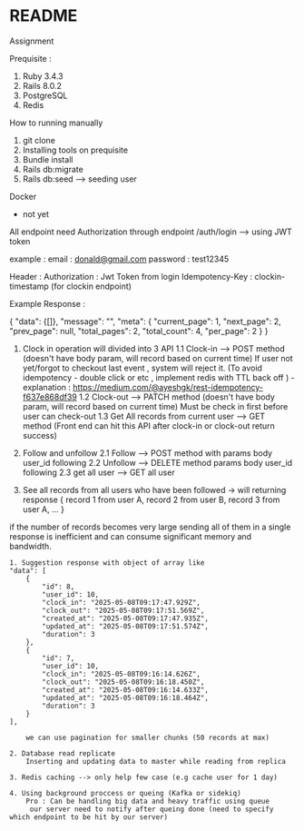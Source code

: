 # README

Assignment 

Prequisite : 

1. Ruby 3.4.3
2. Rails 8.0.2
3. PostgreSQL 
4. Redis 



How to running manually

1. git clone 
2. Installing tools on prequisite
3. Bundle install 
4. Rails db:migrate
5. Rails db:seed --> seeding user 


Docker 

- not yet



All endpoint need Authorization through endpoint /auth/login --> using JWT token 

example : 
    email : donald@gmail.com 
    password : test12345


Header : 
    Authorization : Jwt Token from login 
    Idempotency-Key : clockin-timestamp (for clockin endpoint)


Example Response : 

{
    "data": {[]},
    "message": "",
    "meta": {
        "current_page": 1,
        "next_page": 2,
        "prev_page": null,
        "total_pages": 2,
        "total_count": 4,
        "per_page": 2
    }
}




1. Clock in operation will divided into 3 API 
    1.1 Clock-in --> POST method (doesn't have body param, will record based on current time)
        If user not yet/forgot to checkout last event , system will reject it.
        (To avoid idempotency - double click or etc , implement redis with TTL back off  ) - explanation :  https://medium.com/@ayeshgk/rest-idempotency-f637e868df39
    1.2 Clock-out --> PATCH method (doesn't have body param, will record based on current time)
        Must be check in first before user can check-out 
    1.3 Get All records from current user --> GET method (Front end can hit this API after clock-in or clock-out return success)


2. Follow and unfollow 
    2.1 Follow --> POST method with params body user_id following 
    2.2 Unfollow --> DELETE method params body user_id following 
    2.3 get all user --> GET all user 



3. See all records from all users who have been followed 
-> will  returning response 
{
record 1 from user A,
record 2 from user B,
record 3 from user A,
...
}

if the number of records becomes very large sending all of them in a single response is inefficient and can consume significant memory and bandwidth. 

    1. Suggestion response with object of array like 
    "data": [
        {
            "id": 8,
            "user_id": 10,
            "clock_in": "2025-05-08T09:17:47.929Z",
            "clock_out": "2025-05-08T09:17:51.569Z",
            "created_at": "2025-05-08T09:17:47.935Z",
            "updated_at": "2025-05-08T09:17:51.574Z",
            "duration": 3
        },
        {
            "id": 7,
            "user_id": 10,
            "clock_in": "2025-05-08T09:16:14.626Z",
            "clock_out": "2025-05-08T09:16:18.450Z",
            "created_at": "2025-05-08T09:16:14.633Z",
            "updated_at": "2025-05-08T09:16:18.464Z",
            "duration": 3
        }
    ],

        we can use pagination for smaller chunks (50 records at max)

    2. Database read replicate
        Inserting and updating data to master while reading from replica 

    3. Redis caching --> only help few case (e.g cache user for 1 day) 

    4. Using background proccess or queing (Kafka or sidekiq) 
        Pro : Can be handling big data and heavy traffic using queue 
         our server need to notify after queing done (need to specify which endpoint to be hit by our server)
         



